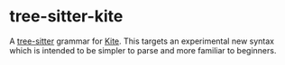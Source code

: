 # tree-sitter-kite

A [tree-sitter](https://github.com/tree-sitter/tree-sitter) grammar for
[Kite](https://github.com/hmac/kite). This targets an experimental new syntax which is intended to be
simpler to parse and more familiar to beginners.

